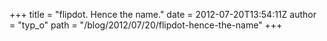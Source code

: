 +++
title = "flipdot. Hence the name."
date = 2012-07-20T13:54:11Z
author = "typ_o"
path = "/blog/2012/07/20/flipdot-hence-the-name"
+++

